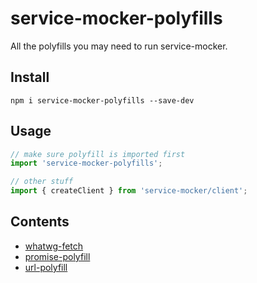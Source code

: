 # service-mocker-polyfills

All the polyfills you may need to run service-mocker.

## Install

```
npm i service-mocker-polyfills --save-dev
```

## Usage

```js
// make sure polyfill is imported first
import 'service-mocker-polyfills';

// other stuff
import { createClient } from 'service-mocker/client';
```

## Contents

- [whatwg-fetch](https://github.com/github/fetch)
- [promise-polyfill](https://github.com/taylorhakes/promise-polyfill)
- [url-polyfill](https://github.com/webcomponents/URL)
